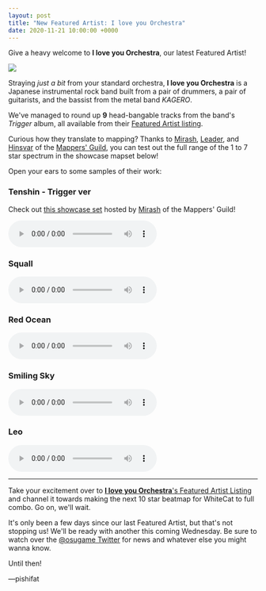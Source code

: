 ```yaml
---
layout: post
title: "New Featured Artist: I love you Orchestra"
date: 2020-11-21 10:00:00 +0000
---
```


Give a heavy welcome to **I love you Orchestra**, our latest Featured Artist!

![](https://assets.ppy.sh/artists/117/header.jpg)

Straying *just a bit* from your standard orchestra, **I love you Orchestra** is a Japanese instrumental rock band built from a pair of drummers, a pair of guitarists, and the bassist from the metal band *KAGERO*.

We've managed to round up **9** head-bangable tracks from the band's *Trigger* album, all available from their [Featured Artist listing](https://osu.ppy.sh/beatmaps/artists/117). 

Curious how they translate to mapping? Thanks to [Mirash](https://osu.ppy.sh/users/2841009), [Leader](https://osu.ppy.sh/users/631530), and [Hinsvar](https://osu.ppy.sh/users/1249323) of the [Mappers' Guild](/wiki/Community/Mappers_Guild), you can test out the full range of the 1 to 7 star spectrum in the showcase mapset below!

Open your ears to some samples of their work:

### Tenshin - Trigger ver

Check out [this showcase set](https://osu.ppy.sh/beatmapsets/1285271) hosted by [Mirash](https://osu.ppy.sh/users/2841009) of the Mappers' Guild!

<audio controls>
    <source src="https://assets.ppy.sh/artists/117/previews/3015.mp3" type="audio/mpeg">
</audio>

### Squall

<audio controls>
    <source src="https://assets.ppy.sh/artists/117/previews/3014.mp3" type="audio/mpeg">
</audio>

### Red Ocean

<audio controls>
    <source src="https://assets.ppy.sh/artists/117/previews/3012.mp3" type="audio/mpeg">
</audio>

### Smiling Sky

<audio controls>
    <source src="https://assets.ppy.sh/artists/117/previews/3013.mp3" type="audio/mpeg">
</audio>

### Leo

<audio controls>
    <source src="https://assets.ppy.sh/artists/117/previews/3010.mp3" type="audio/mpeg">
</audio>

---

Take your excitement over to [**I love you Orchestra**'s Featured Artist Listing](https://osu.ppy.sh/beatmaps/artists/117) and channel it towards making the next 10 star beatmap for WhiteCat to full combo. Go on, we'll wait.

It's only been a few days since our last Featured Artist, but that's not stopping us! We'll be ready with another this coming Wednesday. Be sure to watch over the [@osugame Twitter](https://twitter.com/osugame) for news and whatever else you might wanna know.

Until then!

—pishifat
